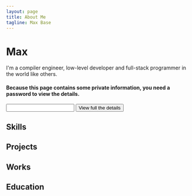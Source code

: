 ```yaml
---
layout: page
title: About Me
tagline: Max Base
---
```


# Max
I'm a compiler engineer, low-level developer and full-stack programmer in the world like others.


#### Because this page contains some private information, you need a password to view the details.

<input type="password" name="password" id="password" required="true">
<button id="view">View full the details</button>

<style>
.secret
{
  display: none;
}
</style>

## Skills

<div class="secret">
<ul>
  <li>Compiler</li>
  <li>Assembly</li>
  <li>C</li>
  <li>...</li>
</ul>
</div>
 
## Projects

<div class="secret">
<ul>
  <li>...</li>
</ul>
</div>

## Works

<div class="secret">
<ul>
  <li>...</li>
</ul>
</div>

## Education

<div class="secret">
<ul>
  <li>...</li>
</div>

<script>
let button=document.querySelector("#view");
let password=document.querySelector("#password");
function parse(input)
{
  /*
  input=input.replace("<xtag1567891([^>]+)>","<b$1>");
  input=input.replace("<xtag0512054([^>]+)>","<u$1>");
  input=input.replace("<xtag9744051([^>]+)>","<i$1>");
  input=input.replace("<xtag4971234([^>]+)>","<a$1>");
  input=input.replace("<xtag7621642([^>]+)>","<li$1>");
  input=input.replace("<xtag3497823([^>]+)>","<ul$1>");
  input=input.replace("<xtag0508063([^>]+)>","<div$1>");
  input=input.replace("<xtag4619807([^>]+)>","<span$1>");
  */
  let result="";
  let maps=passwordMap(password.value);
  console.log(maps);
  let index=0;
  for(character of input)
  {
    console.log("Current : " + character);
    if(maps[character])
    {
      console.log("Is My Map : " + maps[character]);
      result+=maps[character];
    }
    else
    {
      console.log("Not My Map!");
      result+=character;
    }
    // else{}
    // index++;
  }
  return result;
}
function passwordMap(pass)
{
  console.log("Password : " + pass);
  const getName = (i) =>
  {
       const previousLetters = (i >= 26 ? getColumnName(Math.floor(i / 26) -1 ) : '');
       const lastLetter = 'ABCDEFGHIJKLMNOPQRSTUVWXYZ'[i % 26]; 
       return previousLetters + lastLetter;
  }
  let maps={};
  const charStart=33;
  const CharDone=125;
  let passwordIndex=0;
  for(let index=charStart;index<=CharDone;index++)
  {
    // passwordIndex=index-charStart;
    if(! pass[passwordIndex])
    {
      passwordIndex=0;
    }
    maps[String.fromCharCode(index)]=pass[passwordIndex];
    passwordIndex++;
  }
  return maps;
}
if(button && password)
{
  button.onclick=function()
  {
    if(password.value!="")
    {
      let secrets=document.querySelectorAll(".secret");
      // console.log(secrets);
      for(secret of secrets)
      {
        // console.log(secret);
        let childs = secret.children;
        for(child of childs)
        {
          // alert( child.textContent);
          child.textContent=parse(child.textContent);
        }
        // secret.innerHTML=parse(secret.innerHTML);
        secret.style.display="block";
      }
    }
    else
    {
      alert("Password Field is empty!");
    }
  }
}
else
{
  alert("Error!");
}
</script>
